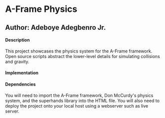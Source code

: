 # A-Frame Physics

## Author: Adeboye Adegbenro Jr.

#### Description

This project showcases the physics system for the A-Frame framework. Open source scripts abstract the lower-level details for simulating collisions and gravity.

#### Implementation

#### Dependencies

You will need to import the A-Frame framework, Don McCurdy's physics system, and the superhands library into the HTML file. You will also need to deploy the project onto your local host using a webserver such as live server.



